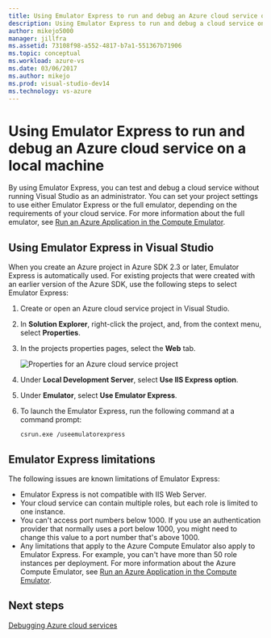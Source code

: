 ```yaml
---
title: Using Emulator Express to run and debug an Azure cloud service on a local machine | Microsoft Docs
description: Using Emulator Express to run and debug a cloud service on a local machine
author: mikejo5000
manager: jillfra
ms.assetid: 73108f98-a552-4817-b7a1-551367b71906
ms.topic: conceptual
ms.workload: azure-vs
ms.date: 03/06/2017
ms.author: mikejo
ms.prod: visual-studio-dev14
ms.technology: vs-azure
---
```

# Using Emulator Express to run and debug an Azure cloud service on a local machine
By using Emulator Express, you can test and debug a cloud service without running Visual Studio as an administrator. You can set your project settings to use either Emulator Express or the full emulator, depending on the requirements of your cloud service. For more information about the full emulator, see [Run an Azure Application in the Compute Emulator](/azure/storage/common/storage-use-emulator).

## Using Emulator Express in Visual Studio
When you create an Azure project in Azure SDK 2.3 or later, Emulator Express is automatically used. For existing projects that were created with an earlier version of the Azure SDK, use the following steps to select Emulator Express:

1. Create or open an Azure cloud service project in Visual Studio.

1. In **Solution Explorer**, right-click the project, and, from the context menu, select **Properties**.

1. In the projects properties pages, select the **Web** tab.

    ![Properties for an Azure cloud service project](./media/vs-azure-tools-emulator-express-debug-run/web-properties.png)

1. Under **Local Development Server**, select **Use IIS Express option**.

1. Under **Emulator**, select **Use Emulator Express**.
   
1. To launch the Emulator Express, run the following command at a command prompt: 

    ```
    csrun.exe /useemulatorexpress
    ```

## Emulator Express limitations
The following issues are known limitations of Emulator Express: 

- Emulator Express is not compatible with IIS Web Server.
- Your cloud service can contain multiple roles, but each role is limited to one instance.
- You can't access port numbers below 1000. If you use an authentication provider that normally uses a port below 1000, you might need to change this value to a port number that's above 1000.
- Any limitations that apply to the Azure Compute Emulator also apply to Emulator Express. For example, you can't have more than 50 role instances per deployment. For more information about the Azure Compute Emulator, see [Run an Azure Application in the Compute Emulator](http://go.microsoft.com/fwlink/p/?LinkId=623050).

## Next steps
[Debugging Azure cloud services](vs-azure-tools-debugging-cloud-services-overview.md)
